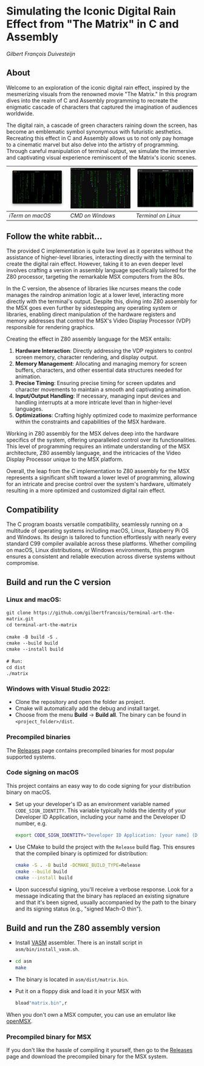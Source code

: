 # Simulating the Iconic Digital Rain Effect from "The Matrix" in C and Assembly

_Gilbert François Duivesteijn_



## About

Welcome to an exploration of the iconic digital rain effect, inspired by the mesmerizing visuals from the renowned movie "The Matrix." In this program dives into the realm of C and Assembly programming to recreate the enigmatic cascade of characters that captured the imagination of audiences worldwide.

The digital rain, a cascade of green characters raining down the screen, has become an emblematic symbol synonymous with futuristic aesthetics. Recreating this effect in C and Assembly allows us to not only pay homage to a cinematic marvel but also delve into the artistry of programming. Through careful manipulation of terminal output, we simulate the immersive and captivating visual experience reminiscent of the Matrix's iconic scenes.

| ![macOS](_assets/screenshots/macos.png) | ![Windows](_assets/screenshots/windows.png) | ![Linux](_assets/screenshots/linux2x.png) |
| --------------------------------------- | ------------------------------------------- | ----------------------------------------- |
| *iTerm on macOS*                        | *CMD on Windows*                            | *Terminal on Linux*                       |



## Follow the white rabbit...

The provided C implementation is quite low level as it operates without the assistance of higher-level libraries, interacting directly with the terminal to create the digital rain effect. However, taking it to an even deeper level involves crafting a version in assembly language specifically tailored for the Z80 processor, targeting the remarkable MSX computers from the 80s.

In the C version, the absence of libraries like ncurses means the code manages the raindrop animation logic at a lower level, interacting more directly with the terminal's output. Despite this, diving into Z80 assembly for the MSX goes even further by sidestepping any operating system or libraries, enabling direct manipulation of the hardware registers and memory addresses that control the MSX's Video Display Processor (VDP) responsible for rendering graphics.

Creating the effect in Z80 assembly language for the MSX entails:

1. **Hardware Interaction**: Directly addressing the VDP registers to control screen memory, character rendering, and display output.
2. **Memory Management**: Allocating and managing memory for screen buffers, characters, and other essential data structures needed for animation.
3. **Precise Timing**: Ensuring precise timing for screen updates and character movements to maintain a smooth and captivating animation.
4. **Input/Output Handling**: If necessary, managing input devices and handling interrupts at a more intricate level than in higher-level languages.
5. **Optimizations**: Crafting highly optimized code to maximize performance within the constraints and capabilities of the MSX hardware.

Working in Z80 assembly for the MSX delves deep into the hardware specifics of the system, offering unparalleled control over its functionalities. This level of programming requires an intimate understanding of the MSX architecture, Z80 assembly language, and the intricacies of the Video Display Processor unique to the MSX platform.

Overall, the leap from the C implementation to Z80 assembly for the MSX represents a significant shift toward a lower level of programming, allowing for an intricate and precise control over the system's hardware, ultimately resulting in a more optimized and customized digital rain effect.



## Compatibility

The C program boasts versatile compatibility, seamlessly running on a multitude of operating systems including macOS, Linux, Raspberry Pi OS and Windows. Its design is tailored to function effortlessly with nearly every standard C99 compiler available across these platforms. Whether compiling on macOS, Linux distributions, or Windows environments, this program ensures a consistent and reliable execution across diverse systems without compromise.



## Build and run the C version

### Linux and macOS:

```
git clone https://github.com/gilbertfrancois/terminal-art-the-matrix.git
cd terminal-art-the-matrix

cmake -B build -S .
cmake --build build
cmake --install build

# Run:
cd dist
./matrix
```



### Windows with Visual Studio 2022:

- Clone the repository and open the folder as project.
- Cmake will automatically add the debug and install target.
- Choose from the menu **Build** -> **Build all**. The binary can be found in `<project_folder>/dist`.



### Precompiled binaries

The [Releases](https://github.com/gilbertfrancois/terminal-art-the-matrix/releases) page contains precompiled binaries for most popular supported systems.



### Code signing on macOS

This project contains an easy way to do code signing for your distribution binary on macOS. 

- Set up your developer's ID as an environment variable named `CODE_SIGN_IDENTITY`. This variable typically holds the identity of your Developer ID Application, including your name and the Developer ID number, e.g.

  ```sh
  export CODE_SIGN_IDENTITY="Developer ID Application: [your name] (DEV_ID_NUMBER)"
  ```

- Use CMake to build the project with the `Release` build flag. This ensures that the compiled binary is optimized for distribution:

  ```sh
  cmake -S . -B build -DCMAKE_BUILD_TYPE=Release
  cmake --build build
  cmake --install build
  ```

- Upon successful signing, you'll receive a verbose response. Look for a message indicating that the binary has replaced an existing signature and that it's been signed, usually accompanied by the path to the binary and its signing status (e.g., "signed Mach-O thin").



## Build and run the Z80 assembly version

- Install [VASM](http://www.compilers.de/vasm.html) assembler. There is an install script in `asm/bin/install_vasm.sh`.

- ```sh
  cd asm
  make
  ```

- The binary is located in `asm/dist/matrix.bin`.

- Put it on a floppy disk and load it in your MSX with

  ```sh
  bload"matrix.bin",r
  ```

When you don't own a MSX computer, you can use an emulator like [openMSX](https://openmsx.org/).



### Precompiled binary for MSX

If you don't like the hassle of compiling it yourself, then go to the [Releases](https://github.com/gilbertfrancois/terminal-art-the-matrix/releases) page and download the precompiled binary for the MSX system.

